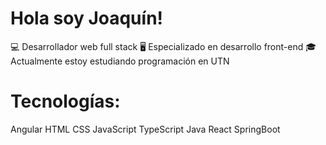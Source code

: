 # Hola soy Joaquín!
💻 Desarrollador web full stack
🖥️ Especializado en desarrollo front-end
🎓 Actualmente estoy estudiando programación en UTN 
# Tecnologías: 
  Angular
  HTML
  CSS
  JavaScript
  TypeScript
  Java
  React
  SpringBoot
